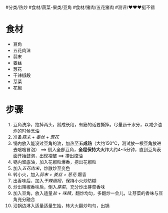 #分类/热炒 
#食材/蔬菜-果类/豆角 #食材/猪肉/五花猪肉 
#测评/❤️❤️❤️挺不错 

# 食材
- 豆角
- 五花肉沫
- 蒜末
- 姜丝
- 葱花
- 干辣椒段
- 芽菜
- 花椒

# 步骤
1. 豆角洗净，掐掉两头，掰成长段，有筋的话要撕掉。尽量沥干水分，以减少油炸的时候烹油
2. 准备*蒜末 + 姜丝 + 葱花*
3. 锅内放入能没过豆角的油，加热至**五成热**（大约150°C，测试放一根豆角放进去嗖嗖冒泡）
   ==> 倒入全部豆角，**全程保持大火**炸大约4~5分钟，直到豆角表面开始鼓泡，出现褶皱
   ==> 捞出控油
4. 锅内留底油，加入花椒粒爆香，捞出花椒粒
5. 加入*五花肉末*，炒散炒至变色
6. 转小火，加入*蒜末 + 姜丝 + 葱花* 爆香
7. 出香味后，加入*干辣椒段*，保持小火炒防糊
8. 炒出辣椒香味后，倒入*芽菜*，充分炒出芽菜香味
9. 加入豆角，放入适量*盐 + 味精*，翻炒均匀，多翻炒一会儿，让芽菜的香味与豆角充分融合
10. 沿锅边淋入适量适量生抽，转大火翻炒均匀，出锅
